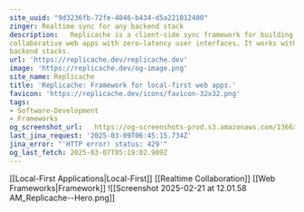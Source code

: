 ```yaml
---
site_uuid: "9d3236fb-72fe-4046-b434-d5a221012400"
zinger: Realtime sync for any backend stack
description:   Replicache is a client-side sync framework for building realtime,
collaborative web apps with zero-latency user interfaces. It works with most
backend stacks.
url: 'https://replicache.dev/replicache.dev'
image: 'https://replicache.dev/og-image.png'
site_name: Replicache
title: 'Replicache: Framework for local-first web apps.'
favicon: 'https://replicache.dev/icons/favicon-32x32.png'
tags:
- Software-Development
- Frameworks
og_screenshot_url:   https://og-screenshots-prod.s3.amazonaws.com/1366x768/80/false/51940621e316c4c7e2a6e64fecd4e62fa95f4054c935eb1e0640db618d2695d8.jpeg
last_jina_request: '2025-03-09T06:45:15.734Z'
jina_error: "'HTTP error! status: 429'"
og_last_fetch: 2025-03-07T05:19:02.909Z
---
```

[[Local-First Applications|Local-First]]
[[Realtime Collaboration]]
[[Web Frameworks|Framework]]
![[Screenshot 2025-02-21 at 12.01.58 AM_Replicache--Hero.png]]
